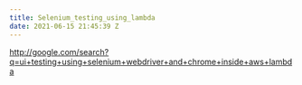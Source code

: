 ```yaml
---
title: Selenium_testing_using_lambda
date: 2021-06-15 21:45:39 Z
---
```


http://google.com/search?q=ui+testing+using+selenium+webdriver+and+chrome+inside+aws+lambda
